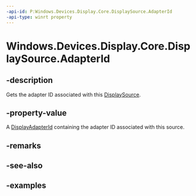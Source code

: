 ```yaml
---
-api-id: P:Windows.Devices.Display.Core.DisplaySource.AdapterId
-api-type: winrt property
---
```


<!-- Property syntax.
public DisplayAdapterId AdapterId { get; }
-->

# Windows.Devices.Display.Core.DisplaySource.AdapterId

## -description
Gets the adapter ID associated with this [DisplaySource](displaysource.md).

## -property-value
A [DisplayAdapterId](../windows.graphics/displayadapterid.md) containing the adapter ID associated with this source.

## -remarks

## -see-also

## -examples
